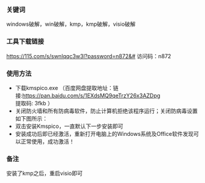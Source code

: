 ### 关键词

windows破解，win破解，kmp，kmp破解，visio破解

### 工具下载链接

https://115.com/s/swnlqqc3w3l?password=n872&#   访问码：n872

### 使用方法
- 下载kmspico.exe （百度网盘提取地址：链接:https://pan.baidu.com/s/1EXdsMQ9qeTrzY26x3AZDpg     提取码: 3fkb  ）
- 关闭防火墙和所有防病毒软件，防止计算机拒绝该程序运行；关闭防病毒设置如下图所示：
- 双击安装Kmspico，一直默认下一步安装即可
- 安装成功后即已经激活，重新打开电脑上的Windows系统及Office软件发现可以正常使用，成功激活！

### 备注 
安装了kmp之后，重启visio即可


